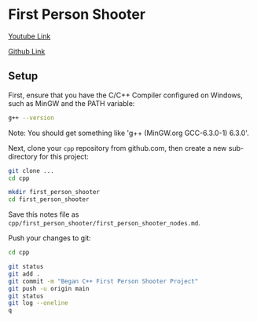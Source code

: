 # First Person Shooter

[Youtube Link](https://youtu.be/xW8skO7MFYw)

[Github Link](https://github.com/OneLoneCoder/CommandLineFPS)

## Setup

First, ensure that you have the C/C++ Compiler configured on Windows, such as MinGW and the PATH variable:

```sh
g++ --version
```

Note: You should get something like 'g++ (MinGW.org GCC-6.3.0-1) 6.3.0'.

Next, clone your `cpp` repository from github.com, then create a new sub-directory for this project:

```sh
git clone ...
cd cpp

mkdir first_person_shooter
cd first_person_shooter
```

Save this notes file as `cpp/first_person_shooter/first_person_shooter_nodes.md`.

Push your changes to git:

```sh
cd cpp

git status
git add .
git commit -m "Began C++ First Person Shooter Project"
git push -u origin main
git status
git log --oneline
q
```